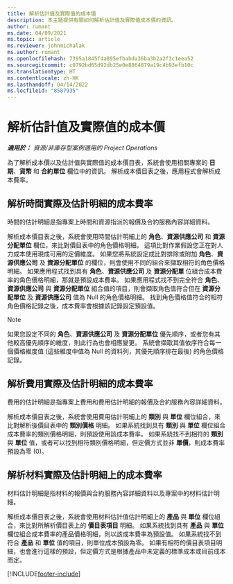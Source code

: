 ```yaml
---
title: 解析估計值及實際值的成本價
description: 本主題提供有關如何解析估計值及實際值成本價的資訊。
author: rumant
ms.date: 04/09/2021
ms.topic: article
ms.reviewer: johnmichalak
ms.author: rumant
ms.openlocfilehash: 7395a1845f4a895efbabda36ba3b2a2f3c1eea52
ms.sourcegitcommit: c0792bd65d92db25e0e8864879a19c4b93efb10c
ms.translationtype: HT
ms.contentlocale: zh-HK
ms.lasthandoff: 04/14/2022
ms.locfileid: "8587935"
---
```

# <a name="resolving-cost-prices-for-estimates-and-actuals"></a>解析估計值及實際值的成本價

_**適用於：** 資源/非庫存型案例適用的 Project Operations_

為了解析成本價以及估計值與實際值的成本價目表，系統會使用相關專案的 **日期**、**貨幣** 和 **合約單位** 欄位中的資訊。 解析成本價目表之後，應用程式會解析成本費率。

## <a name="resolving-cost-rates-on-actual-and-estimate-lines-for-time"></a>解析時間實際及估計明細的成本費率

時間的估計明細是指專案上時間和資源指派的報價及合約服務內容詳細資料。

解析成本價目表之後，系統會使用時間估計明細上的 **角色**、**資源供應公司** 和 **資源分配單位** 欄位，來比對價目表中的角色價格明細。 這項比對作業假設您正在對人力成本使用現成可用的定價維度。 如果您將系統設定成比對排除或附加 **角色**、**資源供應公司** 及 **資源分配單位** 的欄位，則會使用不同的組合來擷取相符的角色價格明細。 如果應用程式找到具有 **角色**、**資源供應公司** 及 **資源分配單** 位組合成本費率的角色價格明細，那就是預設成本費率。 如果應用程式找不到完全符合 **角色**、**資源供應公司** 與 **資源分配單位** 組合值的項目，則會擷取角色值符合但在 **資源分配單位** 及 **資源供應公司** 值為 Null 的角色價格明細。 找到角色價格值符合的相符角色價格記錄之後，成本費率會根據該記錄設定預設值。 

> [!NOTE]
> 如果您設定不同的 **角色**、**資源供應公司** 及 **資源分配單位** 優先順序，或者您有其他較高優先順序的維度，則此行為也會相應變更。 系統會擷取其值依序符合每一個價格維度值 (這些維度中值為 Null 的資料列，其優先順序排在最後) 的角色價格記錄。

## <a name="resolving-cost-rates-on-actual-and-estimate-lines-for-expense"></a>解析費用實際及估計明細的成本費率

費用的估計明細是指專案上費用和費用估計明細的報價及合約服務內容詳細資料。

解析成本價目表之後，系統會使用費用估計明細上的 **類別** 與 **單位** 欄位組合，來比對解析後價目表中的 **類別價格** 明細。 如果系統找到具有 **類別** 與 **單位** 欄位組合成本費率的類別價格明細，則預設使用該成本費率。 如果系統找不到相符的 **類別** 與 **單位** 值，或者可以找到相符類別價格明細，但定價方式並非 **單價**，則成本費率預設為零 (0)。

## <a name="resolving-cost-rates-on-actual-and-estimate-lines-for-material"></a>解析材料實際及估計明細上的成本費率

材料估計明細是指材料的報價與合約服務內容詳細資料以及專案中的材料估計明細。

解析成本價目表之後，系統會使用材料估計值估計明細上的 **產品** 與 **單位** 欄位組合，來比對所解析價目表上的 **價目表項目** 明細。 如果系統找到具有 **產品** 與 **單位** 欄位組合成本費率的產品價格明細，則以該成本費率為預設值。 如果系統找不到符合 **產品** 和 **單位** 值的項目，則單位成本預設為零。 如果有相符的價目表項目明細，也會進行這樣的預設，但定價方式是根據產品中未定義的標準成本或目前成本而定。

[!INCLUDE[footer-include](../includes/footer-banner.md)]
